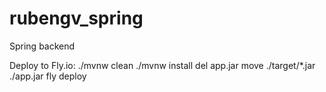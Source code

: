 # rubengv_spring
 Spring backend

Deploy to Fly.io:
./mvnw clean
./mvnw install
del app.jar
move ./target/*.jar ./app.jar
fly deploy
